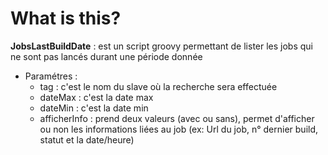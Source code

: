 # What is this?

**JobsLastBuildDate** : est un script groovy permettant de lister les jobs qui ne sont pas lancés durant une période donnée
* Paramétres :
    * tag : c'est le nom du slave où la recherche sera effectuée
    * dateMax : c'est la date max
    * dateMin : c'est la date min
    * afficherInfo : prend deux valeurs (avec ou sans), permet d'afficher ou non les informations liées au job (ex: Url du job, n° dernier build, statut et la date/heure)
